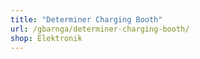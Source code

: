 ```yaml
---
title: "Determiner Charging Booth"
url: /gbarnga/determiner-charging-booth/
shop: Elektronik
---
```

